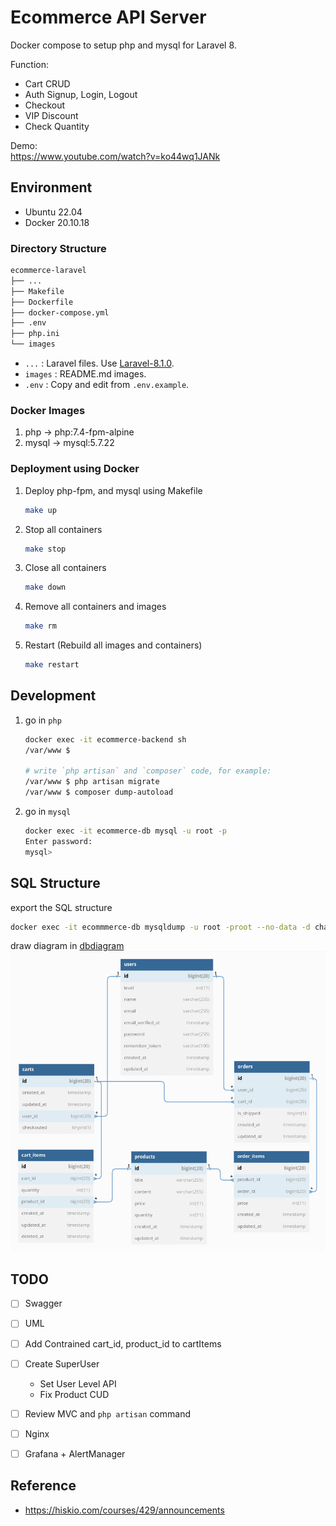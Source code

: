 # Ecommerce API Server
Docker compose to setup php and mysql for Laravel 8.  

Function:
- Cart CRUD
- Auth Signup, Login, Logout
- Checkout
- VIP Discount
- Check Quantity

Demo:<br>
https://www.youtube.com/watch?v=ko44wq1JANk

## Environment
- Ubuntu 22.04
- Docker 20.10.18

### Directory Structure
```sh
ecommerce-laravel
├── ...
├── Makefile
├── Dockerfile
├── docker-compose.yml
├── .env
├── php.ini
└── images
```
- `...` : Laravel files. Use [Laravel-8.1.0](https://github.com/laravel/laravel/tree/v8.1.0).
- `images` : README.md images.
- `.env` : Copy and edit from `.env.example`.

### Docker Images
1. php → php:7.4-fpm-alpine
2. mysql → mysql:5.7.22

### Deployment using Docker
1. Deploy php-fpm, and mysql using Makefile
    ```bash
    make up
    ```
2. Stop all containers
    ```bash
    make stop
    ```
3. Close all containers
    ```bash
    make down
    ```
4. Remove all containers and images
    ```bash
    make rm
    ```
4. Restart (Rebuild all images and containers)
    ```bash
    make restart
    ```

## Development
1. go in `php`
    ```bash
    docker exec -it ecommerce-backend sh
    /var/www $

    # write `php artisan` and `composer` code, for example:
    /var/www $ php artisan migrate
    /var/www $ composer dump-autoload
    ```
2. go in `mysql`
    ```bash
    docker exec -it ecommerce-db mysql -u root -p
    Enter password: 
    mysql> 
    ```

## SQL Structure
export the SQL structure
```sh
docker exec -it ecommmerce-db mysqldump -u root -proot --no-data -d chart > chart.sql
```
draw diagram in [dbdiagram](https://dbdiagram.io/d/63b3b3ce7d39e42284e88c94)
![db diagram](./images/db-structure.png)


## TODO
- [ ] Swagger
- [ ] UML
- [ ] Add Contrained cart_id, product_id to cartItems
- [ ] Create SuperUser
    - Set User Level API
    - Fix Product CUD
- [ ] Review MVC and `php artisan` command
- [ ] Nginx
- [ ] Grafana + AlertManager


## Reference
- https://hiskio.com/courses/429/announcements